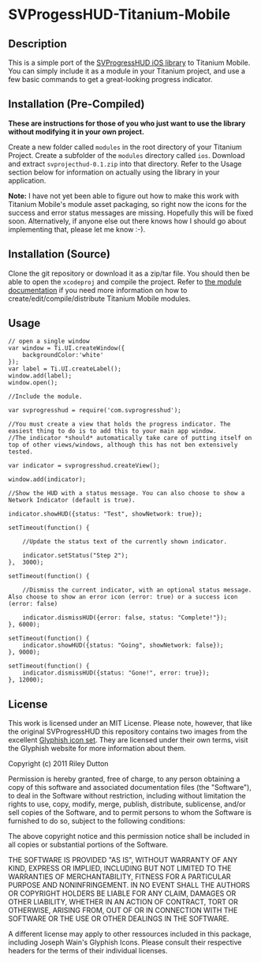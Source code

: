 # SVProgessHUD-Titanium-Mobile

## Description

This is a simple port of the [SVProgressHUD iOS library](https://github.com/samvermette/SVProgressHUD) to Titanium Mobile. 
You can simply include it as a module in your Titanium project, and use a 
few basic commands to get a great-looking progress indicator.

## Installation (Pre-Compiled)

**These are instructions for those of you who just want to use the library without modifying it in your own project.**

Create a new folder called `modules` in the root directory of your Titanium Project. Create a subfolder of the `modules` directory called `ios`. Download and extract `svprojecthud-0.1.zip` into that directory. Refer to the Usage section below for information on actually using the library in your application.

**Note:** I have not yet been able to figure out how to make this work with Titanium Mobile's module asset packaging, so right now the icons for the success and error status messages are missing. Hopefully this will be fixed soon. Alternatively, if anyone else out there knows how I should go about implementing that, please let me know :-).

## Installation (Source)

Clone the git repository or download it as a zip/tar file. You should then be able to open the `xcodeproj` and compile the project. Refer to [the module documentation](http://wiki.appcelerator.org/display/guides/Module+Developer+Guide+for+iOS) if you need more information on how to create/edit/compile/distribute Titanium Mobile modules.

## Usage

	// open a single window
	var window = Ti.UI.createWindow({
		backgroundColor:'white'
	});
	var label = Ti.UI.createLabel();
	window.add(label);
	window.open();

	//Include the module.

	var svprogresshud = require('com.svprogresshud');

	//You must create a view that holds the progress indicator. The easiest thing to do is to add this to your main app window.
	//The indicator *should* automatically take care of putting itself on top of other views/windows, although this has not ben extensively tested.

	var indicator = svprogresshud.createView();

	window.add(indicator);

	//Show the HUD with a status message. You can also choose to show a Network Indicator (default is true).

	indicator.showHUD({status: "Test", showNetwork: true});

	setTimeout(function() {
	
		//Update the status text of the currently shown indicator.
	
		indicator.setStatus("Step 2");
	},	3000);

	setTimeout(function() {
	
		//Dismiss the current indicator, with an optional status message. Also choose to show an error icon (error: true) or a success icon (error: false)
	
		indicator.dismissHUD({error: false, status: "Complete!"});
	}, 6000);

	setTimeout(function() {
		indicator.showHUD({status: "Going", showNetwork: false});
	}, 9000);

	setTimeout(function() {
		indicator.dismissHUD({status: "Gone!", error: true});
	}, 12000);

## License

This work is licensed under an MIT License. Please note, however, that like the original SVProgressHUD this repository contains two images from the excellent [Glyphish icon set](http://glyphish.com/). They are licensed under their own terms, visit the Glyphish website for more information about them.

Copyright (c) 2011 Riley Dutton

Permission is hereby granted, free of charge, to any person
obtaining a copy of this software and associated documentation
files (the "Software"), to deal in the Software without
restriction, including without limitation the rights to use,
copy, modify, merge, publish, distribute, sublicense, and/or sell
copies of the Software, and to permit persons to whom the
Software is furnished to do so, subject to the following
conditions:

The above copyright notice and this permission notice shall be
included in all copies or substantial portions of the Software.

THE SOFTWARE IS PROVIDED "AS IS", WITHOUT WARRANTY OF ANY KIND,
EXPRESS OR IMPLIED, INCLUDING BUT NOT LIMITED TO THE WARRANTIES
OF MERCHANTABILITY, FITNESS FOR A PARTICULAR PURPOSE AND
NONINFRINGEMENT. IN NO EVENT SHALL THE AUTHORS OR COPYRIGHT
HOLDERS BE LIABLE FOR ANY CLAIM, DAMAGES OR OTHER LIABILITY,
WHETHER IN AN ACTION OF CONTRACT, TORT OR OTHERWISE, ARISING
FROM, OUT OF OR IN CONNECTION WITH THE SOFTWARE OR THE USE OR
OTHER DEALINGS IN THE SOFTWARE.

A different license may apply to other ressources included in this package, 
including Joseph Wain's Glyphish Icons. Please consult their 
respective headers for the terms of their individual licenses.